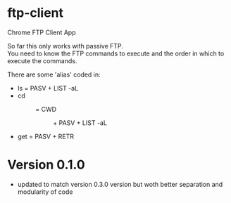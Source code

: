 # ftp-client
Chrome FTP Client App

So far this only works with passive FTP.  
You need to know the FTP commands to execute and the order in which to execute the commands.

There are some 'alias' coded in:

- ls = PASV + LIST -aL
- cd <dir> = CWD <dir> + PASV + LIST -aL
- get <file> = PASV + RETR <file>

# Version 0.1.0
- updated to match version 0.3.0 version but woth better separation 
and modularity of code
